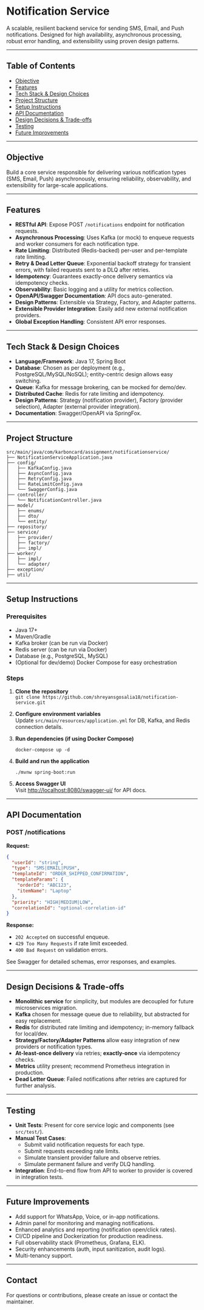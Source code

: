 # Notification Service

A scalable, resilient backend service for sending SMS, Email, and Push notifications. Designed for high availability, asynchronous processing, robust error handling, and extensibility using proven design patterns.

---

## Table of Contents

- [Objective](#objective)
- [Features](#features)
- [Tech Stack & Design Choices](#tech-stack--design-choices)
- [Project Structure](#project-structure)
- [Setup Instructions](#setup-instructions)
- [API Documentation](#api-documentation)
- [Design Decisions & Trade-offs](#design-decisions--trade-offs)
- [Testing](#testing)
- [Future Improvements](#future-improvements)

---

## Objective

Build a core service responsible for delivering various notification types (SMS, Email, Push) asynchronously, ensuring reliability, observability, and extensibility for large-scale applications.

---

## Features

- **RESTful API**: Expose POST `/notifications` endpoint for notification requests.
- **Asynchronous Processing**: Uses Kafka (or mock) to enqueue requests and worker consumers for each notification type.
- **Rate Limiting**: Distributed (Redis-backed) per-user and per-template rate limiting.
- **Retry & Dead Letter Queue**: Exponential backoff strategy for transient errors, with failed requests sent to a DLQ after retries.
- **Idempotency**: Guarantees exactly-once delivery semantics via idempotency checks.
- **Observability**: Basic logging and a utility for metrics collection.
- **OpenAPI/Swagger Documentation**: API docs auto-generated.
- **Design Patterns**: Extensible via Strategy, Factory, and Adapter patterns.
- **Extensible Provider Integration**: Easily add new external notification providers.
- **Global Exception Handling**: Consistent API error responses.

---

## Tech Stack & Design Choices

- **Language/Framework**: Java 17, Spring Boot
- **Database**: Chosen as per deployment (e.g., PostgreSQL/MySQL/NoSQL); entity-centric design allows easy switching.
- **Queue**: Kafka for message brokering, can be mocked for demo/dev.
- **Distributed Cache**: Redis for rate limiting and idempotency.
- **Design Patterns**: Strategy (notification provider), Factory (provider selection), Adapter (external provider integration).
- **Documentation**: Swagger/OpenAPI via SpringFox.

---

## Project Structure

```
src/main/java/com/karboncard/assignment/notificationservice/
├── NotificationServiceApplication.java
├── config/
│   ├── KafkaConfig.java
│   ├── AsyncConfig.java
│   ├── RetryConfig.java
│   ├── RateLimitConfig.java
│   └── SwaggerConfig.java
├── controller/
│   └── NotificationController.java
├── model/
│   ├── enums/
│   ├── dto/
│   └── entity/
├── repository/
├── service/
│   ├── provider/
│   ├── factory/
│   ├── impl/
├── worker/
│   ├── impl/
│   └── adapter/
├── exception/
├── util/
```

---

## Setup Instructions

### Prerequisites

- Java 17+
- Maven/Gradle
- Kafka broker (can be run via Docker)
- Redis server (can be run via Docker)
- Database (e.g., PostgreSQL, MySQL)
- (Optional for dev/demo) Docker Compose for easy orchestration

### Steps

1. **Clone the repository**  
   `git clone https://github.com/shreyansgosalia18/notification-service.git`

2. **Configure environment variables**  
   Update `src/main/resources/application.yml` for DB, Kafka, and Redis connection details.

3. **Run dependencies (if using Docker Compose)**  
   ```
   docker-compose up -d
   ```

4. **Build and run the application**
   ```
   ./mvnw spring-boot:run
   ```

5. **Access Swagger UI**  
   Visit [http://localhost:8080/swagger-ui/](http://localhost:8080/swagger-ui/) for API docs.

---

## API Documentation

### POST /notifications

**Request:**
```json
{
  "userId": "string",
  "type": "SMS|EMAIL|PUSH",
  "templateId": "ORDER_SHIPPED_CONFIRMATION",
  "templateParams": {
    "orderId": "ABC123",
    "itemName": "Laptop"
  },
  "priority": "HIGH|MEDIUM|LOW",
  "correlationId": "optional-correlation-id"
}
```

**Response:**
- `202 Accepted` on successful enqueue.
- `429 Too Many Requests` if rate limit exceeded.
- `400 Bad Request` on validation errors.

See Swagger for detailed schemas, error responses, and examples.

---

## Design Decisions & Trade-offs

- **Monolithic service** for simplicity, but modules are decoupled for future microservices migration.
- **Kafka** chosen for message queue due to reliability, but abstracted for easy replacement.
- **Redis** for distributed rate limiting and idempotency; in-memory fallback for local/dev.
- **Strategy/Factory/Adapter Patterns** allow easy integration of new providers or notification types.
- **At-least-once delivery** via retries; **exactly-once** via idempotency checks.
- **Metrics** utility present; recommend Prometheus integration in production.
- **Dead Letter Queue**: Failed notifications after retries are captured for further analysis.

---

## Testing

- **Unit Tests**: Present for core service logic and components (see `src/test/`).
- **Manual Test Cases**:
  - Submit valid notification requests for each type.
  - Submit requests exceeding rate limits.
  - Simulate transient provider failure and observe retries.
  - Simulate permanent failure and verify DLQ handling.
- **Integration**: End-to-end flow from API to worker to provider is covered in integration tests.

---

## Future Improvements

- Add support for WhatsApp, Voice, or in-app notifications.
- Admin panel for monitoring and managing notifications.
- Enhanced analytics and reporting (notification open/click rates).
- CI/CD pipeline and Dockerization for production readiness.
- Full observability stack (Prometheus, Grafana, ELK).
- Security enhancements (auth, input sanitization, audit logs).
- Multi-tenancy support.

---

## Contact

For questions or contributions, please create an issue or contact the maintainer.
